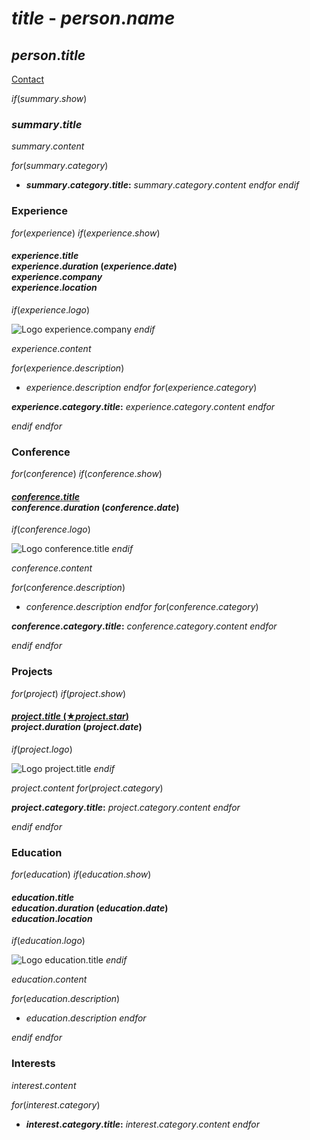 # $title$ - $person.name$
## $person.title$

<span class="icon icon-id">[Contact](/contact)</span>

$if(summary.show)$
### $summary.title$

$summary.content$

$for(summary.category)$
- **$summary.category.title$:** $summary.category.content$
$endfor$
$endif$

### Experience

$for(experience)$
$if(experience.show)$
#### $experience.title$ <br> $experience.duration$ ($experience.date$) <br> $experience.company$ <br> $experience.location$
$if(experience.logo)$

![Logo $experience.company$]($experience.logo$)
$endif$

$experience.content$

$for(experience.description)$
- $experience.description$
$endfor$
$for(experience.category)$

**$experience.category.title$:** $experience.category.content$
$endfor$

$endif$
$endfor$

### Conference

$for(conference)$
$if(conference.show)$
#### [$conference.title$]($conference.link$) <br> $conference.duration$ ($conference.date$)
$if(conference.logo)$

![Logo $conference.title$]($conference.logo$)
$endif$

$conference.content$

$for(conference.description)$
- $conference.description$
$endfor$
$for(conference.category)$

**$conference.category.title$:** $conference.category.content$
$endfor$

$endif$
$endfor$

### Projects

$for(project)$
$if(project.show)$
#### [$project.title$ (&#9733;$project.star$)]($project.link$) <br> $project.duration$ ($project.date$)
$if(project.logo)$

![Logo $project.title$]($project.logo$)
$endif$

$project.content$
$for(project.category)$

**$project.category.title$:** $project.category.content$
$endfor$

$endif$
$endfor$

### Education

$for(education)$
$if(education.show)$
#### $education.title$ <br> $education.duration$ ($education.date$) <br> $education.location$
$if(education.logo)$

![Logo $education.title$]($education.logo$)
$endif$

$education.content$

$for(education.description)$
- $education.description$
$endfor$

$endif$
$endfor$

### Interests

$interest.content$

$for(interest.category)$
- **$interest.category.title$:** $interest.category.content$
$endfor$

